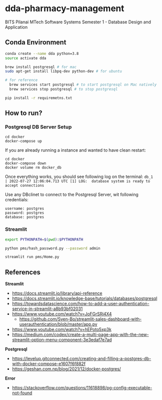 # dda-pharmacy-management
BITS Pilanai MTech Software Systems Semester 1 - Database Design and Application


## Conda Environment

```bash
conda create --name dda python=3.8
source activate dda

brew install postgresql # for mac
sudo apt-get install libpq-dev python-dev # for ubuntu

# for reference  
  brew services start postgresql # to start postgresql on Mac natively
  brew services stop postgresql # to stop postgresql 

pip install -r requiremetns.txt

```


## How to run?

### Postgresql DB Server Setup
```
cd docker
docker-compose up
```

If you are already running a instance and wanted to have clean restart:
```
cd docker
docker-compose down
docker volume rm docker_db
```

Once everything works, you should see following log on the terminal:
`db_1  | 2022-07-27 12:06:04.713 UTC [1] LOG:  database system is ready to accept connections`

Use any DBclinet to connect to the Postgresql Server, wit following credentials:
```
username: postgres
password: postgres
database: postgres
```

### Streamlit
```bash
export PYTHONPATH=$(pwd):$PYTHONPATH 

python pms/hash_password.py --password admin

streamlit run pms/Home.py
```

## References

**Streamlit**
- https://docs.streamlit.io/library/api-reference
- https://docs.streamlit.io/knowledge-base/tutorials/databases/postgresql
- https://towardsdatascience.com/how-to-add-a-user-authentication-service-in-streamlit-a8b93bf02031
- https://www.youtube.com/watch?v=JoFGrSRj4X4
  - https://github.com/Sven-Bo/streamlit-sales-dashboard-with-userauthentication/blob/master/app.py
- https://www.youtube.com/watch?v=hEPoto5xp3k
- https://medium.com/codex/create-a-multi-page-app-with-the-new-streamlit-option-menu-component-3e3edaf7e7ad

**Postgresql**
- https://levelup.gitconnected.com/creating-and-filling-a-postgres-db-with-docker-compose-e1607f6f882f
- https://geshan.com.np/blog/2021/12/docker-postgres/

**Error**
- https://stackoverflow.com/questions/11618898/pg-config-executable-not-found